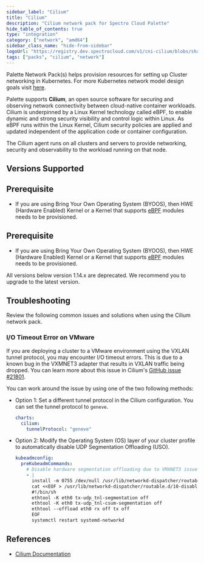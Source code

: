```yaml
---
sidebar_label: "Cilium"
title: "Cilium"
description: "Cilium network pack for Spectro Cloud Palette"
hide_table_of_contents: true
type: "integration"
category: ["network", "amd64"]
sidebar_class_name: "hide-from-sidebar"
logoUrl: "https://registry.dev.spectrocloud.com/v1/cni-cilium/blobs/sha256:dbc239ac739ea2939ef41dd0743b82281bc82c360326cd7c536f73f0053e2cd2?type=image.webp"
tags: ["packs", "cilium", "network"]
---
```


Palette Network Pack(s) helps provision resources for setting up Cluster networking in Kubernetes. For more Kubernetes
network model design goals visit
[here](https://kubernetes.io/docs/concepts/cluster-administration/networking/#the-kubernetes-network-model).

Palette supports **Cilium**, an open source software for securing and observing network connectivity between
cloud-native container workloads. Cilium is underpinned by a Linux Kernel technology called eBPF, to enable dynamic and
strong security visibility and control logic within Linux. As eBPF runs within the Linux Kernel, Cilium security
policies are applied and updated independent of the application code or container configuration.

The Cilium agent runs on all clusters and servers to provide networking, security and observability to the workload
running on that node.

## Versions Supported

<Tabs>
<TabItem label="1.15.x" value="1.15.x">

## Prerequisite

- If you are using Bring Your Own Operating System (BYOOS), then HWE (Hardware Enabled) Kernel or a Kernel that supports
  [eBPF](https://ebpf.io/) modules needs to be provisioned.

</TabItem>

<TabItem label="1.14.x" value="1.14.x">

## Prerequisite

- If you are using Bring Your Own Operating System (BYOOS), then HWE (Hardware Enabled) Kernel or a Kernel that supports
  [eBPF](https://ebpf.io/) modules needs to be provisioned.

</TabItem>
<TabItem label="Deprecated" value="Deprecated">

All versions below version 1.14.x are deprecated. We recommend you to upgrade to the latest version.

</TabItem>

</Tabs>

## Troubleshooting

Review the following common issues and solutions when using the Cilium network pack.

### I/O Timeout Error on VMware

If you are deploying a cluster to a VMware environment using the VXLAN tunnel protocol, you may encounter I/O timeout
errors. This is due to a known bug in the VXMNET3 adapter that results in VXLAN traffic being dropped. You can learn
more about this issue in Cilium's [GitHub issue #21801](https://github.com/cilium/cilium/issues/21801).

You can work around the issue by using one of the two following methods:

- Option 1: Set a different tunnel protocol in the Cilium configuration. You can set the tunnel protocol to `geneve`.

  ```yaml
  charts:
    cilium:
      tunnelProtocol: "geneve"
  ```

- Option 2: Modify the Operating System (OS) layer of your cluster profile to automatically disable UDP Segmentation
  Offloading (USO).

  ```yaml
  kubeadmconfig:
    preKubeadmCommands:
      # Disable hardware segmentation offloading due to VMXNET3 issue
      - |
        install -m 0755 /dev/null /usr/lib/networkd-dispatcher/routable.d/10-disable-offloading
        cat <<EOF > /usr/lib/networkd-dispatcher/routable.d/10-disable-offloading
        #!/bin/sh
        ethtool -K eth0 tx-udp_tnl-segmentation off
        ethtool -K eth0 tx-udp_tnl-csum-segmentation off
        ethtool --offload eth0 rx off tx off
        EOF
        systemctl restart systemd-networkd
  ```

## References

- [Cilium Documentation](https://docs.cilium.io/en/stable)
